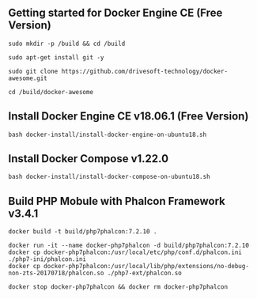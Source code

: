 Getting started for Docker Engine CE (Free Version)
---------------------------------------------------

```
sudo mkdir -p /build && cd /build

sudo apt-get install git -y

sudo git clone https://github.com/drivesoft-technology/docker-awesome.git

cd /build/docker-awesome
```


Install Docker Engine CE v18.06.1 (Free Version)
---------------------------------------------------

```
bash docker-install/install-docker-engine-on-ubuntu18.sh
```


Install Docker Compose v1.22.0
---------------------------------------------------

```
bash docker-install/install-docker-compose-on-ubuntu18.sh
```


Build PHP Mobule with Phalcon Framework v3.4.1
---------------------------------------------------

```
docker build -t build/php7phalcon:7.2.10 .
```


```
docker run -it --name docker-php7phalcon -d build/php7phalcon:7.2.10
docker cp docker-php7phalcon:/usr/local/etc/php/conf.d/phalcon.ini ./php7-ini/phalcon.ini
docker cp docker-php7phalcon:/usr/local/lib/php/extensions/no-debug-non-zts-20170718/phalcon.so ./php7-ext/phalcon.so
```


```
docker stop docker-php7phalcon && docker rm docker-php7phalcon
```
